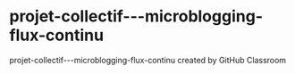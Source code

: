 # projet-collectif---microblogging-flux-continu
projet-collectif---microblogging-flux-continu created by GitHub Classroom

